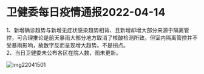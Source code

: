 # 卫健委每日疫情通报2022-04-14

1、新增确诊趋势与新增无症状感染趋势相背、且新增却增大部分来源于隔离管控，可合理推论是前天暴雨大部分地方取消了核酸检测所致。但室内隔离管控并不受暴雨影响，故数字反而呈现增大趋势。不是拐点。  
2、当日卫健委未公布各区在院人数，图未更新。

<img decoding="async" src="https://i0.wp.com/s2.loli.net/2022/05/02/2ey8fVJSTWpvoNs.jpg?w=640&#038;ssl=1" alt="img22041501" data-recalc-dims="1" />
